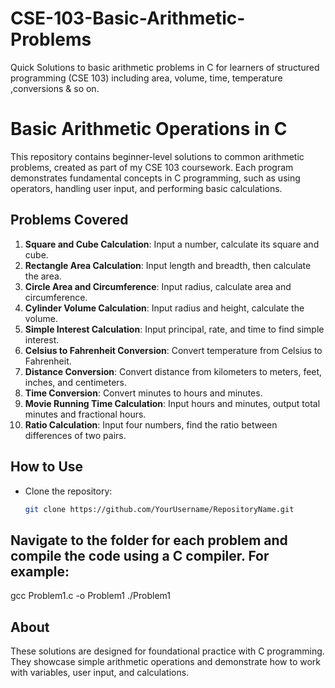 # CSE-103-Basic-Arithmetic-Problems
Quick Solutions to basic arithmetic problems in C for learners of structured programming (CSE 103) including area, volume, time, temperature ,conversions &amp; so on.


# Basic Arithmetic Operations in C

This repository contains beginner-level solutions to common arithmetic problems, created as part of my CSE 103 coursework. Each program demonstrates fundamental concepts in C programming, such as using operators, handling user input, and performing basic calculations.

## Problems Covered
1. **Square and Cube Calculation**: Input a number, calculate its square and cube.
2. **Rectangle Area Calculation**: Input length and breadth, then calculate the area.
3. **Circle Area and Circumference**: Input radius, calculate area and circumference.
4. **Cylinder Volume Calculation**: Input radius and height, calculate the volume.
5. **Simple Interest Calculation**: Input principal, rate, and time to find simple interest.
6. **Celsius to Fahrenheit Conversion**: Convert temperature from Celsius to Fahrenheit.
7. **Distance Conversion**: Convert distance from kilometers to meters, feet, inches, and centimeters.
8. **Time Conversion**: Convert minutes to hours and minutes.
9. **Movie Running Time Calculation**: Input hours and minutes, output total minutes and fractional hours.
10. **Ratio Calculation**: Input four numbers, find the ratio between differences of two pairs.

## How to Use
- Clone the repository:
  ```bash
  git clone https://github.com/YourUsername/RepositoryName.git

## Navigate to the folder for each problem and compile the code using a C compiler. For example:
gcc Problem1.c -o Problem1
./Problem1


## About
  These solutions are designed for foundational practice with C programming. They showcase simple arithmetic operations and demonstrate how to work with variables, user input, and calculations.
